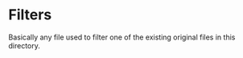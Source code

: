 Filters
=======

Basically any file used to filter one of the existing original files in this directory. 
